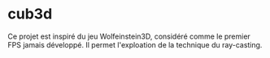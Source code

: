 # cub3d

Ce projet est inspiré du jeu Wolfeinstein3D, considéré comme le premier FPS
jamais développé. Il permet l'exploation de la technique du ray-casting.

